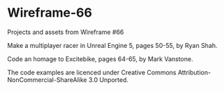 # Wireframe-66
Projects and assets from Wireframe #66

Make a multiplayer racer in Unreal Engine 5, pages 50-55, by Ryan Shah.

Code an homage to Excitebike, pages 64-65, by Mark Vanstone.

The code examples are licenced under Creative Commons Attribution-NonCommercial-ShareAlike 3.0 Unported.
